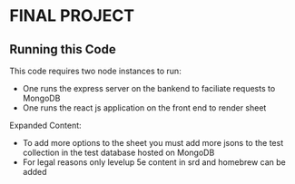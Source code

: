 # FINAL PROJECT

## Running this Code

This code requires two node instances to run:
- One runs the express server on the bankend to faciliate requests to MongoDB
- One runs the react js application on the front end to render sheet

Expanded Content:

- To add more options to the sheet you must add more jsons to the test collection in the test database hosted on MongoDB
- For legal reasons only levelup 5e content in srd and homebrew can be added

